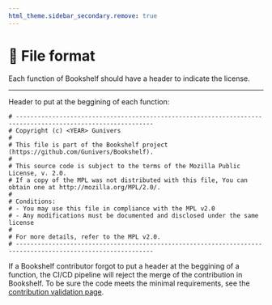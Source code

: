 ```yaml
---
html_theme.sidebar_secondary.remove: true
---
```


# 📄 File format

Each function of Bookshelf should have a header to indicate the license.

---

Header to put at the beggining of each function:
```
# ------------------------------------------------------------------------------------------------------------
# Copyright (c) <YEAR> Gunivers
#
# This file is part of the Bookshelf project (https://github.com/Gunivers/Bookshelf).
#
# This source code is subject to the terms of the Mozilla Public License, v. 2.0.
# If a copy of the MPL was not distributed with this file, You can obtain one at http://mozilla.org/MPL/2.0/.
#
# Conditions:
# - You may use this file in compliance with the MPL v2.0
# - Any modifications must be documented and disclosed under the same license
#
# For more details, refer to the MPL v2.0.
# ------------------------------------------------------------------------------------------------------------
```

If a Bookshelf contributor forgot to put a header at the beggining of a function, the CI/CD pipeline will reject the merge of the contribution in Bookshelf.
To be sure the code meets the minimal requirements, see the [contribution validation page](project:contribution-validation.md).
